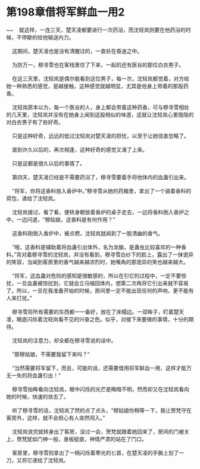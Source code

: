 # 第198章借将军鲜血一用2
~~&nbsp;&nbsp;&nbsp;&nbsp;就这样，一连三天，楚天凌都要进行一次药浴，而沈轻岚则要在他药浴的时候，不停歇的给他输送内力。<br><br>&nbsp;&nbsp;&nbsp;&nbsp;这期间，楚天凌也是没有清醒过的，一直处在昏迷之中。<br><br>&nbsp;&nbsp;&nbsp;&nbsp;为防万一，穆寻雪也在客栈里住了下来，一起的还有医谷的那位白衣男子。<br><br>&nbsp;&nbsp;&nbsp;&nbsp;在这三天里，沈轻岚是偶尔能看到这位男子，每一次，沈轻岚都觉着，对方给她一种熟悉的感觉，是越接触，这种感觉就越明显，尤其是他身上带着的那股药香。<br><br>&nbsp;&nbsp;&nbsp;&nbsp;沈轻岚原本以为，每一个医谷的人，身上都会带着这种药香，可与穆寻雪相处的几天里，沈轻岚并没有在她身上闻到这股相似的味道，这就让沈轻岚心里隐隐的对白衣男子有了些好奇。<br><br>&nbsp;&nbsp;&nbsp;&nbsp;只是这种好奇，远远的低过沈轻岚对楚天凌的担忧，以至于让她径直忽略了。<br><br>&nbsp;&nbsp;&nbsp;&nbsp;直到许久以后的，再次相逢，这种好奇的感觉又涌了上来。<br><br>&nbsp;&nbsp;&nbsp;&nbsp;只是这都是很久以后的事情了。<br><br>&nbsp;&nbsp;&nbsp;&nbsp;第四天，楚天凌已经是不需要药浴了，穆寻雪要着手将他体内的血蛊引出来。<br><br>&nbsp;&nbsp;&nbsp;&nbsp;“将军，你将这香料放入香炉中。”穆寻雪从她的药箱里，拿出了一个装着香料的荷包，递给了沈轻岚。<br><br>&nbsp;&nbsp;&nbsp;&nbsp;沈轻岚接过，看了看，便转身朝放着香炉的桌子走去，一边将香料倒入香炉之中，一边问道，“穆姑娘，这香料是有何作用？”<br><br>&nbsp;&nbsp;&nbsp;&nbsp;这香料刚倒入香炉中，被点燃，沈轻岚就闻到了一股清幽的香气。<br><br>&nbsp;&nbsp;&nbsp;&nbsp;“哦，这香料是辅助着将血蛊引出体外，名为龙脑，是蛊虫比较喜欢的一种香料。”背对着穆寻雪的沈轻岚，并没有看到，穆寻雪白纱下的脸上，露出了一抹诡异的笑容，当闻到客房里的香气越来越浓烈时，她嘴角的那诡异的笑也越来越大。<br><br>&nbsp;&nbsp;&nbsp;&nbsp;“将军，这血蛊对危险的感知是很敏感的，所以在引它的过程中，一定不要惊扰，一旦血蛊被惊扰到，它就会立马缩回体内，想第二次再将它引出来就不容易了。所以，一旦在我准备开始的时候，房间里一定不能出现任何的声响，更不能有人来打扰。”<br><br>&nbsp;&nbsp;&nbsp;&nbsp;穆寻雪将所有需要的东西都一一备好，放在了床榻边。一双眸子，盯着楚天凌，眼底闪烁着沈轻岚看不见的兴奋之色。似乎，对接下来要做的事情，十分的期待。<br><br>&nbsp;&nbsp;&nbsp;&nbsp;沈轻岚的注意力，却全都在穆寻雪说的话中。<br><br>&nbsp;&nbsp;&nbsp;&nbsp;“那穆姑娘，不需要我留下来吗？”<br><br>&nbsp;&nbsp;&nbsp;&nbsp;“当然需要将军留下，而且，可能的话，还需要借用将军鲜血一用，这样才能万无一失的将血蛊引出！”<br><br>&nbsp;&nbsp;&nbsp;&nbsp;穆寻雪抬眸看向沈轻岚，眼中闪烁的光芒是晦暗不明，然而却又在沈轻岚看向她的时候，快速的敛去了。<br><br>&nbsp;&nbsp;&nbsp;&nbsp;听了穆寻雪的话，沈轻岚了然的点了点头，“穆姑娘你稍等一下，我让贺梵守在客房外，这样，就不会担心有人突然闯入。”<br><br>&nbsp;&nbsp;&nbsp;&nbsp;沈轻岚说完就转身出了客房，没过一会，贺梵就跟着她回来了，房间的门被关上，贺梵犹如门神一般，身板挺直，神情严肃的站在了门口。<br><br>&nbsp;&nbsp;&nbsp;&nbsp;客房里，穆寻雪则拿出了一柄闪烁着寒光的匕首，在楚天凌的手腕上划了一刀，又将它递给了沈轻岚。<br><br>
                    

<script>_fwqdsqadxfw()</script>
<div><script>_dfwf1dw();</script></div>
<div><script>_dfwf1agdw();</script></div>
                